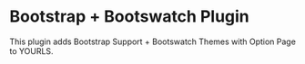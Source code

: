 Bootstrap + Bootswatch Plugin
=============================
This plugin adds Bootstrap Support + Bootswatch Themes with Option Page to YOURLS.